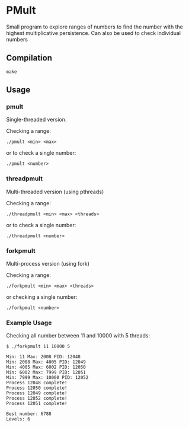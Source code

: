 # PMult

Small program to explore ranges of numbers to find the number with the highest multiplicative persistence.  Can also be used to check individual numbers

## Compilation

`make`

## Usage

### pmult

Single-threaded version.

Checking a range:

`./pmult <min> <max>`

or to check a single number:

`./pmult <number>`

### threadpmult

Multi-threaded version (using pthreads)

Checking a range:

`./threadpmult <min> <max> <threads>`

or to check a single number:

`./threadpmult <number>`

### forkpmult

Multi-process version (using fork)

Checking a range:

`./forkpmult <min> <max> <threads>`

or checking a single number:

`./forkpmult <number>`

### Example Usage

Checking all number between 11 and 10000 with 5 threads:
```
$ ./forkpmult 11 10000 5

Min: 11 Max: 2008 PID: 12048
Min: 2008 Max: 4005 PID: 12049
Min: 4005 Max: 6002 PID: 12050
Min: 6002 Max: 7999 PID: 12051
Min: 7999 Max: 10000 PID: 12052
Process 12048 complete!
Process 12050 complete!
Process 12049 complete!
Process 12052 complete!
Process 12051 complete!

Best number: 6788
Levels: 6
```
